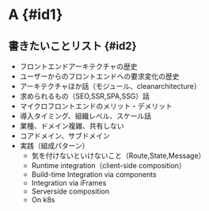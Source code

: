 # A {#id1}

## 書きたいことリスト {#id2}

* フロントエンドアーキテクチャの歴史
* ユーザーからのフロントエンドへの要求変化の歴史
* アーキテクチャほか話（モジュール、cleanarchitecture）
* 求められるもの（SEO,SSR,SPA,SSG）話
* マイクロフロントエンドのメリット・デメリット
* 導入タイミング、組織レベル、スケール話
* 業種、ドメイン複雑、共有しない
* コアドメイン、サブドメイン
* 実践（組成パターン）
  * 気を付けないといけないこと（Route,State,Message）
  * Runtime integration（client-side composition）
  * Build-time Integration via components
  * Integration via iFrames
  * Serverside composition
  * On k8s